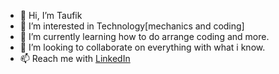 - 👋 Hi, I’m Taufik
- 👀 I’m interested in Technology[mechanics and coding]
- 🌱 I’m currently learning how to do arrange coding and more. 
- 💞️ I’m looking to collaborate on everything with what i know.
- 📫 Reach me with [LinkedIn]("https://www.linkedin.com/in/mohammad-taufik-465aa7249")

<!---
TAUFIK2236/TAUFIK2236 is a ✨ special ✨ repository because its `README.md` (this file) appears on your GitHub profile.
You can click the Preview link to take a look at your changes.
--->
